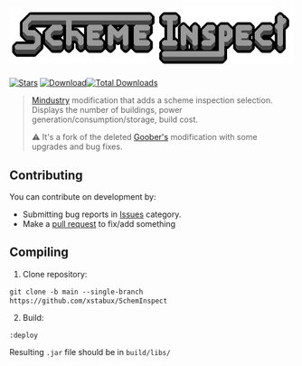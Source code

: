 # ![img.png](img.png)
[![Stars](https://img.shields.io/github/stars/xstabux/SchemInspect?color=7289da&label=⭐️%20Please%20Star%20SchemeInspect%21)](https://github.com/xstabux/SchemInspect)
[![Download](https://img.shields.io/github/v/release/xstabux/SchemInspect?color=6aa84f&include_prereleases&label=Latest%20version&logo=github&logoColor=white&)](https://github.com/xstabux/SchemInspect/releases)[![Total Downloads](https://img.shields.io/github/downloads/xstabux/SchemInspect/total?color=7289da&label&logo=docusign&logoColor=white)](https://github.com/xstabux/SchemInspect/releases)

> [Mindustry](https://github.com/Anuken/Mindustry) modification that adds a scheme inspection selection. Displays the number of buildings, power generation/consumption/storage, build cost.
> 
> ⚠️ It's a fork of the deleted [Goober's](https://github.com/Goobrr) modification with some upgrades and bug fixes. 

## Contributing

You can contribute on development by:

* Submitting bug reports in [Issues](https://github.com/xstabux/SchemInspect/issues) category.
* Make a [pull request](https://github.com/xstabux/SchemInspect/pulls) to fix/add something

## Compiling

1. Clone repository:
```
git clone -b main --single-branch https://github.com/xstabux/SchemInspect
```
2. Build:
```
:deploy
```
Resulting `.jar` file should be in `build/libs/`